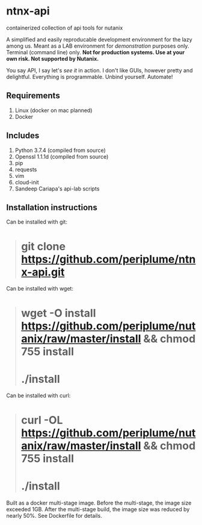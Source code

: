 # ntnx-api
containerized collection of api tools for nutanix

A simplified and easily reproducable development environment for the lazy among
us.  Meant as a LAB environment for *demonstration* purposes only.  Terminal
(command line) only.  **Not for production systems.  Use at your own risk.  Not supported by Nutanix.**

You say API, I say let's *see it* in action.  I don't like GUIs, however pretty
and delightful.  Everything is programmable.  Unbind yourself.  Automate!

## Requirements
1. Linux (docker on mac planned)
2. Docker

## Includes
1. Python 3.7.4 (compiled from source)
2. Openssl 1.1.1d (compiled from source)
3. pip
4. requests
5. vim
6. cloud-init
7. Sandeep Cariapa's api-lab scripts

## Installation instructions
Can be installed with git:
> # git clone https://github.com/periplume/ntnx-api.git

Can be installed with wget:
> # wget -O install https://github.com/periplume/nutanix/raw/master/install && chmod 755 install
> # ./install

Can be installed with curl:
> # curl -OL https://github.com/periplume/nutanix/raw/master/install && chmod 755 install
> # ./install

Built as a docker multi-stage image.  Before the multi-stage, the image size
exceeded 1GB.  After the multi-stage build, the image size was reduced by nearly
50%.  See Dockerfile for details.
